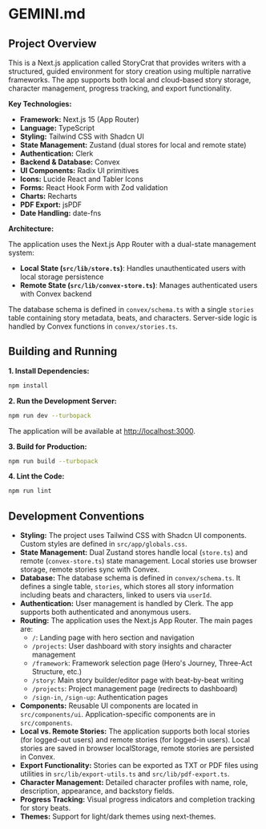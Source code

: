 # GEMINI.md

## Project Overview

This is a Next.js application called StoryCrat that provides writers with a structured, guided environment for story creation using multiple narrative frameworks. The app supports both local and cloud-based story storage, character management, progress tracking, and export functionality.

**Key Technologies:**

*   **Framework:** Next.js 15 (App Router)
*   **Language:** TypeScript
*   **Styling:** Tailwind CSS with Shadcn UI
*   **State Management:** Zustand (dual stores for local and remote state)
*   **Authentication:** Clerk
*   **Backend & Database:** Convex
*   **UI Components:** Radix UI primitives
*   **Icons:** Lucide React and Tabler Icons
*   **Forms:** React Hook Form with Zod validation
*   **Charts:** Recharts
*   **PDF Export:** jsPDF
*   **Date Handling:** date-fns

**Architecture:**

The application uses the Next.js App Router with a dual-state management system:

- **Local State (`src/lib/store.ts`)**: Handles unauthenticated users with local storage persistence
- **Remote State (`src/lib/convex-store.ts`)**: Manages authenticated users with Convex backend

The database schema is defined in `convex/schema.ts` with a single `stories` table containing story metadata, beats, and characters. Server-side logic is handled by Convex functions in `convex/stories.ts`.

## Building and Running

**1. Install Dependencies:**

```bash
npm install
```

**2. Run the Development Server:**

```bash
npm run dev --turbopack
```

The application will be available at [http://localhost:3000](http://localhost:3000).

**3. Build for Production:**

```bash
npm run build --turbopack
```

**4. Lint the Code:**

```bash
npm run lint
```

## Development Conventions

*   **Styling:** The project uses Tailwind CSS with Shadcn UI components. Custom styles are defined in `src/app/globals.css`.
*   **State Management:** Dual Zustand stores handle local (`store.ts`) and remote (`convex-store.ts`) state management. Local stories use browser storage, remote stories sync with Convex.
*   **Database:** The database schema is defined in `convex/schema.ts`. It defines a single table, `stories`, which stores all story information including beats and characters, linked to users via `userId`.
*   **Authentication:** User management is handled by Clerk. The app supports both authenticated and anonymous users.
*   **Routing:** The application uses the Next.js App Router. The main pages are:
    *   `/`: Landing page with hero section and navigation
    *   `/projects`: User dashboard with story insights and character management
    *   `/framework`: Framework selection page (Hero's Journey, Three-Act Structure, etc.)
    *   `/story`: Main story builder/editor page with beat-by-beat writing
    *   `/projects`: Project management page (redirects to dashboard)
    *   `/sign-in`, `/sign-up`: Authentication pages
*   **Components:** Reusable UI components are located in `src/components/ui`. Application-specific components are in `src/components`.
*   **Local vs. Remote Stories:** The application supports both local stories (for logged-out users) and remote stories (for logged-in users). Local stories are saved in browser localStorage, remote stories are persisted in Convex.
*   **Export Functionality:** Stories can be exported as TXT or PDF files using utilities in `src/lib/export-utils.ts` and `src/lib/pdf-export.ts`.
*   **Character Management:** Detailed character profiles with name, role, description, appearance, and backstory fields.
*   **Progress Tracking:** Visual progress indicators and completion tracking for story beats.
*   **Themes:** Support for light/dark themes using next-themes.
